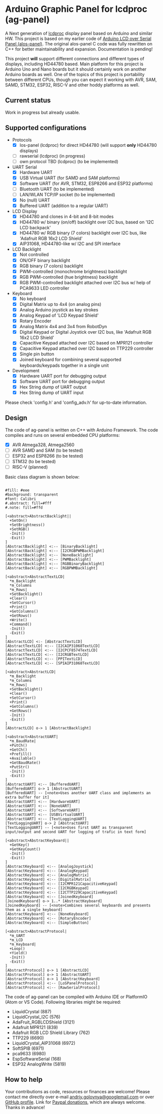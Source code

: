 # Arduino Graphic Panel for lcdproc (ag-panel)

A Next generation of [lcdproc](http://lcdproc.sourceforge.net/) display panel based on Arduino and similar HW.
This project is based on my earlier code of [Arduino LCD over Serial Panel (alos-panel)](https://github.com/red-scorp/alos-panel).
The original alos-panel C code was fully rewritten on C++ for better maintainability and expansion.
Documentation is pending!

This project **will** support different connections and different types of displays, including HD44780 based.
Main platform for this project is Arduino Uno and Nano boards but it should certainly work on another Arduino boards as well.
One of the topics of this project is portability between different CPUs, though you can expect it working with AVR, SAM, SAMD, STM32, ESP32, RISC-V and other hoddy platforms as well.

## Current status
Work in progress but already usable.

## Supported configurations
- Protocols
  - [x] los-panel (lcdproc) for direct HD44780 (will support **only** HD44780 displays)
  - [ ] rawserial (lcdproc) (in progress)
  - [ ] own protocol TBD (lcdproc) (to be implemented)
- UART Serial
  - [x] Hardware UART
  - [x] USB Virtual UART (for SAMD and SAM platforms)
  - [x] Software UART (for AVR, STM32, ESP8266 and ESP32 platforms)
  - [ ] Bluetooth UART (to be implemented)
  - [ ] LAN/WLAN TCP/IP socket (to be implemented)
  - [x] No (null) UART
  - [x] Buffered UART (addition to a regular UART)
- LCD Display
  - [x] HD44780 and clones in 4-bit and 8-bit modes
  - [x] HD44780 w/ binary (on/off) backlight over I2C bus, based on 'I2C LCD backpack'
  - [x] HD44780 w/ RGB binary (7 colors) backlight over I2C bus, like 'Adafruit RGB 16x2 LCD Shield'
  - [x] AIP31068, HD44780-like w/ I2C and SPI interface
- LCD Backlight
  - [x] Not controlled
  - [x] ON/OFF binary backlight
  - [x] RGB binary (7 colors) backlight
  - [x] PWM-controlled (monochrome brightness) backlight
  - [x] RGB PWM-controlled (hue brightness) backlight
  - [x] RGB PWM-controlled backlight attached over I2C bus w/ help of PCA9633 LED controller
- Keyboard
  - [x] No keyboard
  - [x] Digital Matrix up to 4x4 (on analog pins)
  - [x] Analog Arduino joystick as key strokes
  - [x] Analog Keypad of 'LCD Keypad Shield'
  - [x] Rotary Encoder
  - [x] Analog Matrix 4x4 and 3x4 from RobotDyn
  - [x] Digital Keypad or Digital Joystick over I2C bus, like 'Adafruit RGB 16x2 LCD Shield'
  - [x] Capacitive Keypad attached over I2C based on MPR121 controller
  - [x] Capacitive Keypad attached over I2C based on TTP229 controller
  - [x] Single pin button
  - [x] Joined keyboard for combining several supported keyboards/keypads together in a single unit
- Development
  - [x] Hardware UART port for debugging output
  - [x] Software UART port for debugging output
  - [x] Hex String dump of UART output
  - [x] Hex String dump of UART input

Please check 'config.h' and 'config_adv.h' for up-to-date information.

## Design

The code of ag-panel is written on C++ with Arduino Framework.
The code compiles and runs on several embedded CPU platforms:
- [x] AVR Atmega328, Atmega2560
- [ ] AVR SAMD and SAM (to be tested)
- [ ] ESP32 and ESP8266 (to be tested)
- [ ] STM32 (to be tested)
- [ ] RISC-V (planned)

Basic class diagram is shown below:

```nomnoml

#fill: #eee
#background: transparent
#font: Calibri
#.abstract: fill=#fff
#.note: fill=#ffd

[<abstract>AbstractBacklight||
  +SetOn()
  +SetBrightness()
  +SetRGB()
  -Init()
  -Exit()
]
[AbstractBacklight] <:-- [BinaryBacklight]
[AbstractBacklight] <:-- [I2CRGBPWMBacklight]
[AbstractBacklight] <:-- [NoneBacklight]
[AbstractBacklight] <:-- [PWMBacklight]
[AbstractBacklight] <:-- [RGBBinaryBacklight]
[AbstractBacklight] <:-- [RGBPWMBacklight]

[<abstract>AbstractTextLCD|
  *m_Backlight
  *m_Columns
  *m_Rows|
  +SetBacklight()
  +Clear()
  +SetCursor()
  +Print()
  +GetColumns()
  +GetRows()
  +Write()
  +Command()
  -Init()
  -Exit()
]
[AbstractLCD] <:- [AbstractTextLCD]
[AbstractTextLCD] <:-- [I2CAIP31068TextLCD]
[AbstractTextLCD] <:-- [I2CPCF8574TextLCD]
[AbstractTextLCD] <:-- [I2CRGBTextLCD]
[AbstractTextLCD] <:-- [PPITextLCD]
[AbstractTextLCD] <:-- [SPIAIP31068TextLCD]

[<abstract>AbstractLCD|
  *m_Backlight
  *m_Columns
  *m_Rows|
  +SetBacklight()
  +Clear()
  +SetCursor()
  +Print()
  +GetColumns()
  +GetRows()
  -Init()
  -Exit()
]
[AbstractLCD] o-> 1 [AbstractBacklight]

[<abstract>AbstractUART|
  *m_BaudRate|
  +PutCh()
  +GetCh()
  +Prefill()
  +Available()
  +GetBaudRate()
  +PutStr()
  -Init()
  -Exit()
]
[AbstractUART] <:-- [BufferedUART]
[BufferedUART] o-> 1 [AbstractUART]
[BufferedUART] -- [<note>Uses another UART class and implements an extra buffer for it]
[AbstractUART] <:-- [HardwareUART]
[AbstractUART] <:-- [NoneUART]
[AbstractUART] <:-- [SoftwareUART]
[AbstractUART] <:-- [USBVirtualUART]
[AbstractUART] <:-- [TextLoggingUART]
[TextLoggingUART] o-> 2 [AbstractUART]
[TextLoggingUART] -- [<note>Uses first UART as transparent input/output and second UART for logging of trafic in text form]

[<abstract>AbstractKeyboard||
  +GetKey()
  +GetKeyCount()
  -Init()
  -Exit()
]
[AbstractKeyboard] <:-- [AnalogJoystick]
[AbstractKeyboard] <:-- [AnalogKeypad]
[AbstractKeyboard] <:-- [AnalogMatrix]
[AbstractKeyboard] <:-- [DigitalMatrix]
[AbstractKeyboard] <:-- [I2CMPR121CapacitiveKeypad]
[AbstractKeyboard] <:-- [I2CRGBKeypad]
[AbstractKeyboard] <:-- [I2CTTP229CapacitiveKeypad]
[AbstractKeyboard] <:-- [JoinedKeyboard]
[JoinedKeyboard] o-> 1..* [AbstractKeyboard]
[JoinedKeyboard] -- [<note>Combines several keyboards and presents them as a single keyboard]
[AbstractKeyboard] <:-- [NoneKeyboard]
[AbstractKeyboard] <:-- [RotaryEncoder]
[AbstractKeyboard] <:-- [SimpleButton]

[<abstract>AbstractProtocol|
  *m_UART
  *m_LCD
  *m_Keyboard|
  +Loop()
  +Yield()
  -Init()
  -Exit()
]
[AbstractProtocol] o-> 1 [AbstractLCD]
[AbstractProtocol] o-> 1 [AbstractUART]
[AbstractProtocol] o-> 1 [AbstractKeyboard]
[AbstractProtocol] <:-- [LoSPanelProtocol]
[AbstractProtocol] <:-- [RawSerialProtocol]

```
The code of ag-panel can be compiled with Arduino IDE or PlatformIO (Atom or VS Code).
Following libraries might be required:
- LiquidCrystal (887)
- LiquidCrystal_I2C (576)
- AdaFruit_RGBLCDShield (3121)
- Adafruit MPR121 (839)
- Adafruit RGB LCD Shield Library (762)
- TTP229 (6690)
- LiquidCrystal_AIP31068 (6972)
- SoftSPIB (6971)
- pca9633 (6980)
- EspSoftwareSerial (168)
- ESP32 AnalogWrite (5819)

## How to help
Your contributions as code, resources or finances are welcome!
Please contact me directly over e-mail andriy.golovnya@googlemail.com or over [GitHub profile](https://github.com/red-scorp).
Link for [Paypal donations](http://paypal.me/redscorp), which are always welcome.
Thanks in advance!
